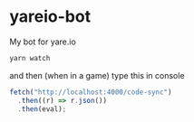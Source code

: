 # yareio-bot

My bot for yare.io

```bash
yarn watch
```

and then (when in a game) type this in console

```js
fetch("http://localhost:4000/code-sync")
  .then((r) => r.json())
  .then(eval);
```

